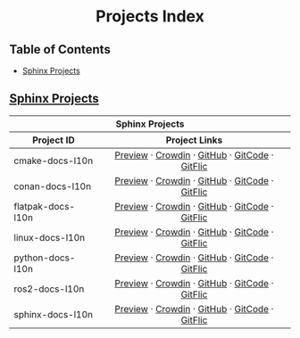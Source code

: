 <div align="center">
<h1 id="projects-index">Projects Index</h1>
</div>

<h2 id="table-of-contents">Table of Contents</h2>

<ul>
  <li><a href="#sphinx-projects">Sphinx Projects</a></li>
</ul>

<h2 id="sphinx-projects"><a href="#table-of-contents">Sphinx Projects</a></h2>

<div align="center">
<table>
  <thead>
    <tr>
      <th rowspan="1" colspan="2" align="center" style="text-align: center;"><div>Sphinx Projects</div></th>
    </tr>
    <tr>
      <th rowspan="1" colspan="1" align="center" style="text-align: center;"><div>Project ID</div></th>
      <th rowspan="1" colspan="1" align="center" style="text-align: center;"><div>Project Links</div></th>
    </tr>
  </thead>
  <tbody>
    <tr>
      <td rowspan="1" colspan="1" align="left"   style="text-align: left;"  ><div class="project-id">cmake-docs-l10n</div></td>
      <td rowspan="1" colspan="1" align="center" style="text-align: center;"><div class="project-links">
        <a href="https://projects.localizethedocs.org/cmake-docs-l10n">Preview</a> ·
        <a href="https://localizethedocs.crowdin.com/cmake-docs-l10n">Crowdin</a> ·
        <a href="https://github.com/localizethedocs/cmake-docs-l10n">GitHub</a> ·
        <a href="https://gitcode.com/localizethedocs/cmake-docs-l10n">GitCode</a> ·
        <a href="https://gitflic.ru/project/localizethedocs/cmake-docs-l10n">GitFlic</a>
      </div></td>
    </tr>
    <tr>
      <td rowspan="1" colspan="1" align="left"   style="text-align: left;"  ><div class="project-id">conan-docs-l10n</div></td>
      <td rowspan="1" colspan="1" align="center" style="text-align: center;"><div class="project-links">
        <a href="https://projects.localizethedocs.org/conan-docs-l10n">Preview</a> ·
        <a href="https://localizethedocs.crowdin.com/conan-docs-l10n">Crowdin</a> ·
        <a href="https://github.com/localizethedocs/conan-docs-l10n">GitHub</a> ·
        <a href="https://gitcode.com/localizethedocs/conan-docs-l10n">GitCode</a> ·
        <a href="https://gitflic.ru/project/localizethedocs/conan-docs-l10n">GitFlic</a>
      </div></td>
    </tr>
    <tr>
      <td rowspan="1" colspan="1" align="left"   style="text-align: left;"  ><div class="project-id">flatpak-docs-l10n</div></td>
      <td rowspan="1" colspan="1" align="center" style="text-align: center;"><div class="project-links">
        <a href="https://projects.localizethedocs.org/flatpak-docs-l10n">Preview</a> ·
        <a href="https://localizethedocs.crowdin.com/flatpak-docs-l10n">Crowdin</a> ·
        <a href="https://github.com/localizethedocs/flatpak-docs-l10n">GitHub</a> ·
        <a href="https://gitcode.com/localizethedocs/flatpak-docs-l10n">GitCode</a> ·
        <a href="https://gitflic.ru/project/localizethedocs/flatpak-docs-l10n">GitFlic</a>
      </div></td>
    </tr>
    <tr>
      <td rowspan="1" colspan="1" align="left"   style="text-align: left;"  ><div class="project-id">linux-docs-l10n</div></td>
      <td rowspan="1" colspan="1" align="center" style="text-align: center;"><div class="project-links">
        <a href="https://projects.localizethedocs.org/linux-docs-l10n">Preview</a> ·
        <a href="https://localizethedocs.crowdin.com/linux-docs-l10n">Crowdin</a> ·
        <a href="https://github.com/localizethedocs/linux-docs-l10n">GitHub</a> ·
        <a href="https://gitcode.com/localizethedocs/linux-docs-l10n">GitCode</a> ·
        <a href="https://gitflic.ru/project/localizethedocs/linux-docs-l10n">GitFlic</a>
      </div></td>
    </tr>
    <tr>
      <td rowspan="1" colspan="1" align="left"   style="text-align: left;"  ><div class="project-id">python-docs-l10n</div></td>
      <td rowspan="1" colspan="1" align="center" style="text-align: center;"><div class="project-links">
        <a href="https://projects.localizethedocs.org/python-docs-l10n">Preview</a> ·
        <a href="https://localizethedocs.crowdin.com/python-docs-l10n">Crowdin</a> ·
        <a href="https://github.com/localizethedocs/python-docs-l10n">GitHub</a> ·
        <a href="https://gitcode.com/localizethedocs/python-docs-l10n">GitCode</a> ·
        <a href="https://gitflic.ru/project/localizethedocs/python-docs-l10n">GitFlic</a>
      </div></td>
    </tr>
    <tr>
      <td rowspan="1" colspan="1" align="left"   style="text-align: left;"  ><div class="project-id">ros2-docs-l10n</div></td>
      <td rowspan="1" colspan="1" align="center" style="text-align: center;"><div class="project-links">
        <a href="https://projects.localizethedocs.org/ros2-docs-l10n">Preview</a> ·
        <a href="https://localizethedocs.crowdin.com/ros2-docs-l10n">Crowdin</a> ·
        <a href="https://github.com/localizethedocs/ros2-docs-l10n">GitHub</a> ·
        <a href="https://gitcode.com/localizethedocs/ros2-docs-l10n">GitCode</a> ·
        <a href="https://gitflic.ru/project/localizethedocs/ros2-docs-l10n">GitFlic</a>
      </div></td>
    </tr>
    <tr>
      <td rowspan="1" colspan="1" align="left"   style="text-align: left;"  ><div class="project-id">sphinx-docs-l10n</div></td>
      <td rowspan="1" colspan="1" align="center" style="text-align: center;"><div class="project-links">
        <a href="https://projects.localizethedocs.org/sphinx-docs-l10n">Preview</a> ·
        <a href="https://localizethedocs.crowdin.com/sphinx-docs-l10n">Crowdin</a> ·
        <a href="https://github.com/localizethedocs/sphinx-docs-l10n">GitHub</a> ·
        <a href="https://gitcode.com/localizethedocs/sphinx-docs-l10n">GitCode</a> ·
        <a href="https://gitflic.ru/project/localizethedocs/sphinx-docs-l10n">GitFlic</a>
      </div></td>
    </tr>
  </tbody>
</table>
</div>
